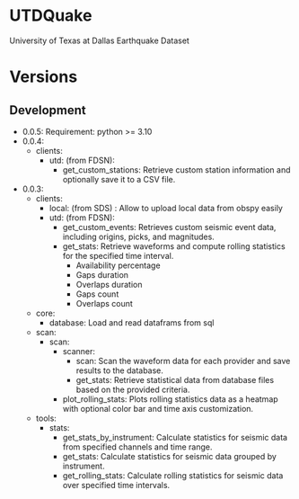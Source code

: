 # UTDQuake
University of Texas at Dallas Earthquake Dataset

# Versions

## Development
- 0.0.5:
    Requirement: python >= 3.10
- 0.0.4: 
    - clients:
        - utd: (from FDSN): 
            - get_custom_stations: Retrieve custom station information and optionally save it to a CSV file.
- 0.0.3: 
    - clients: 
        - local: (from SDS) : Allow to upload local data from obspy easily 
        - utd: (from FDSN): 
            - get_custom_events: Retrieves custom seismic event data, including origins, picks, and magnitudes.
            - get_stats:
            Retrieve waveforms and compute rolling statistics for the specified time interval. 
                - Availability percentage
                - Gaps duration
                - Overlaps duration
                - Gaps count
                - Overlaps count
    - core:
        - database: Load and read dataframs from sql
    - scan:
        - scan: 
            - scanner:
                - scan: Scan the waveform data for each provider and save results to the database.
                - get_stats: Retrieve statistical data from database files based on the provided criteria.
            - plot_rolling_stats: Plots rolling statistics data as a heatmap with optional color bar and time axis customization.
    - tools:
        - stats:
            - get_stats_by_instrument: Calculate statistics for seismic data from specified channels and time range.
            - get_stats: Calculate statistics for seismic data grouped by instrument.
            - get_rolling_stats: Calculate rolling statistics for seismic data over specified time intervals.

